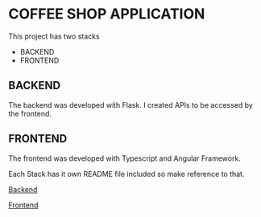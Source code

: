 # COFFEE SHOP APPLICATION
This project has two stacks
- BACKEND
- FRONTEND

## BACKEND
The backend was developed with Flask.
I created APIs to be accessed by the frontend.

## FRONTEND
The frontend was developed with Typescript and Angular Framework.

Each Stack has it own README file included so make reference to that.

[Backend](https://github.com/Emmanuel-Okyere/coffee_shop/tree/main/backend)




[Frontend](https://github.com/Emmanuel-Okyere/coffee_shop/tree/main/frontend)
